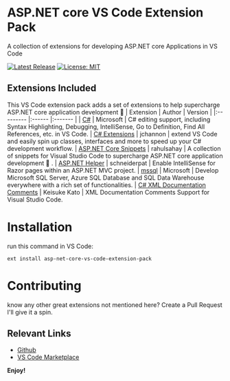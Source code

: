 # ASP.NET core VS Code Extension Pack

A collection of extensions for developing ASP.NET core Applications in VS Code

[![Latest Release](https://vsmarketplacebadge.apphb.com/version/temilaj.asp-net-core-vs-code-extension-pack.svg)](https://marketplace.visualstudio.com/items?itemName=temialaj.asp-net-core-vs-code-extension-pack)
[![License: MIT](https://img.shields.io/badge/License-MIT-brightgreen.svg)](https://opensource.org/licenses/MIT) 

## Extensions Included

This VS Code extension pack adds a set of extensions to help supercharge ASP.NET core application development 🚀
| Extension | Author | Version |
|:--------- |:------ |:------- |
| [C#](https://marketplace.visualstudio.com/items?itemName=ms-vscode.csharp) | Microsoft | C# editing support, including Syntax Highlighting, Debugging, IntelliSense, Go to Definition, Find All References, etc. in VS Code.
| [C# Extensions](https://marketplace.visualstudio.com/items?itemName=jchannon.csharpextensions) | jchannon | extend VS Code and easily spin up classes, interfaces and more to speed up your C# development workflow.
| [ASP.NET Core Snippets](https://marketplace.visualstudio.com/items?itemName=rahulsahay.csharp-aspnetcore) | rahulsahay | A collection of snippets for Visual Studio Code to supercharge ASP.NET core application development 🚀 .
| [ASP.NET Helper](https://marketplace.visualstudio.com/items?itemName=schneiderpat.aspnet-helper) | schneiderpat | Enable IntelliSense for Razor pages within an ASP.NET MVC project.
| [mssql](https://marketplace.visualstudio.com/items?itemName=ms-mssql.mssql) | Microsoft | Develop Microsoft SQL Server, Azure SQL Database and SQL Data Warehouse everywhere with a rich set of functionalities.
| [C# XML Documentation Comments](https://marketplace.visualstudio.com/items?itemName=k--kato.docomment) | Keisuke Kato | XML Documentation Comments Support for Visual Studio Code.

# Installation

run this command in VS Code:

    ext install asp-net-core-vs-code-extension-pack



# Contributing

know any other great extensions not mentioned here?
Create a Pull Request I'll give it a spin.

## Relevant Links

* [Github](https://github.com/temilaj/asp-net-core-vs-code-extension-pack)
* [VS Code Marketplace](https://marketplace.visualstudio.com/items?itemName=temialaj.asp-net-core-vs-code-extension-pack)


**Enjoy!**